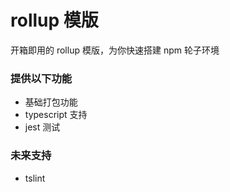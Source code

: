 # rollup 模版

开箱即用的 rollup 模版，为你快速搭建 npm 轮子环境

### 提供以下功能

- 基础打包功能
- typescript 支持
- jest 测试

### 未来支持

- tslint
